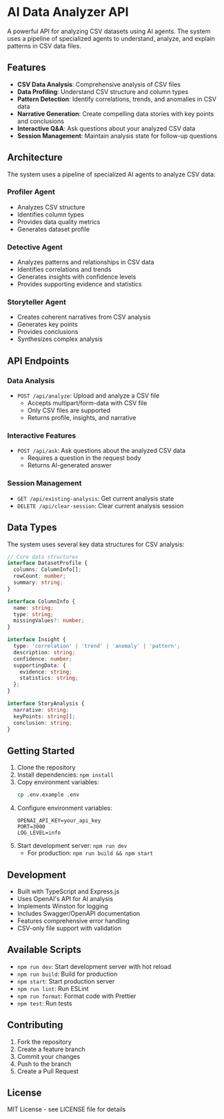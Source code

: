 # AI Data Analyzer API

A powerful API for analyzing CSV datasets using AI agents. The system uses a pipeline of specialized agents to understand, analyze, and explain patterns in CSV data files.

## Features

- **CSV Data Analysis**: Comprehensive analysis of CSV files
- **Data Profiling**: Understand CSV structure and column types
- **Pattern Detection**: Identify correlations, trends, and anomalies in CSV data
- **Narrative Generation**: Create compelling data stories with key points and conclusions
- **Interactive Q&A**: Ask questions about your analyzed CSV data
- **Session Management**: Maintain analysis state for follow-up questions

## Architecture

The system uses a pipeline of specialized AI agents to analyze CSV data:

### Profiler Agent
- Analyzes CSV structure
- Identifies column types
- Provides data quality metrics
- Generates dataset profile

### Detective Agent
- Analyzes patterns and relationships in CSV data
- Identifies correlations and trends
- Generates insights with confidence levels
- Provides supporting evidence and statistics

### Storyteller Agent
- Creates coherent narratives from CSV analysis
- Generates key points
- Provides conclusions
- Synthesizes complex analysis

## API Endpoints

### Data Analysis
- `POST /api/analyze`: Upload and analyze a CSV file
  - Accepts multipart/form-data with CSV file
  - Only CSV files are supported
  - Returns profile, insights, and narrative

### Interactive Features
- `POST /api/ask`: Ask questions about the analyzed CSV data
  - Requires a question in the request body
  - Returns AI-generated answer

### Session Management
- `GET /api/existing-analysis`: Get current analysis state
- `DELETE /api/clear-session`: Clear current analysis session

## Data Types

The system uses several key data structures for CSV analysis:

```typescript
// Core data structures
interface DatasetProfile {
  columns: ColumnInfo[];
  rowCount: number;
  summary: string;
}

interface ColumnInfo {
  name: string;
  type: string;
  missingValues?: number;
}

interface Insight {
  type: 'correlation' | 'trend' | 'anomaly' | 'pattern';
  description: string;
  confidence: number;
  supportingData: {
    evidence: string;
    statistics: string;
  };
}

interface StoryAnalysis {
  narrative: string;
  keyPoints: string[];
  conclusion: string;
}
```

## Getting Started

1. Clone the repository
2. Install dependencies: `npm install`
3. Copy environment variables:
   ```bash
   cp .env.example .env
   ```
4. Configure environment variables:
   ```
   OPENAI_API_KEY=your_api_key
   PORT=3000
   LOG_LEVEL=info
   ```
5. Start development server: `npm run dev`
   - For production: `npm run build && npm start`

## Development

- Built with TypeScript and Express.js
- Uses OpenAI's API for AI analysis
- Implements Winston for logging
- Includes Swagger/OpenAPI documentation
- Features comprehensive error handling
- CSV-only file support with validation

## Available Scripts

- `npm run dev`: Start development server with hot reload
- `npm run build`: Build for production
- `npm start`: Start production server
- `npm run lint`: Run ESLint
- `npm run format`: Format code with Prettier
- `npm test`: Run tests

## Contributing

1. Fork the repository
2. Create a feature branch
3. Commit your changes
4. Push to the branch
5. Create a Pull Request

## License

MIT License - see LICENSE file for details
